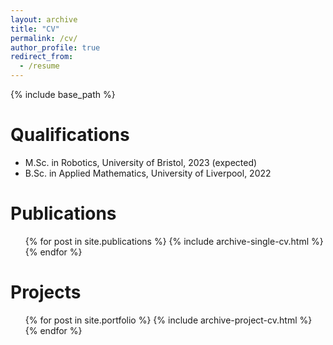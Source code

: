 ```yaml
---
layout: archive
title: "CV"
permalink: /cv/
author_profile: true
redirect_from:
  - /resume
---
```


{% include base_path %}


Qualifications
======
* M.Sc. in Robotics, University of Bristol, 2023 (expected)
* B.Sc. in Applied Mathematics, University of Liverpool, 2022


<!-- 
Work experience
======
* Summer 2015: Research Assistant
  * Github University
  * Duties included: Tagging issues
  * Supervisor: Professor Git

* Fall 2015: Research Assistant
  * Github University
  * Duties included: Merging pull requests
  * Supervisor: Professor Hub -->
  
<!-- Skills
======
* Skill 1
* Skill 2
  * Sub-skill 2.1
  * Sub-skill 2.2
  * Sub-skill 2.3
* Skill 3 -->

Publications
======
  <ul>{% for post in site.publications %}
    {% include archive-single-cv.html %}
  {% endfor %}</ul>
  
Projects
======
  <ul>{% for post in site.portfolio %}
    {% include archive-project-cv.html %}
  {% endfor %}</ul>
<!--   
Talks
======
  <ul>{% for post in site.talks %}
    {% include archive-single-talk-cv.html %}
  {% endfor %}</ul>
  
Teaching
======
  <ul>{% for post in site.teaching %}
    {% include archive-single-cv.html %}
  {% endfor %}</ul>
  
Service and leadership
======
* Currently signed in to 43 different slack teams -->


Patents
======
* Intelligent Micro Aerial Vehicle System for Water Sampling. 智能水质采样无人机系统，中国发明专利，CN113479324A
* A Design of Multi-Sensor Mounting Brackets for the Mobile Robot. 一种移动机器人多传感器固定支架，中国实用新型专利，CN214520309U


Selected Honors and Awards
======

* Innovation and Entrepreneurship Competition:
  * International Gold Award, 8th "Internet+" Inno. and Entre. Competition, Nov’22
  * Regional Bronze, 12th "Challenge Cup" China Students Inno. and Entre. Competition, Aug’22
  * Regional First Prize, 13th China Students Service Outsourcing Inno. and Entre. Competition, May’22
  * Provincial Third Prize (↑ 0.28 %), 7th "Internet+" Inno. and Entre. Competition, Sep’21
* Robotics Competition:
  * Regional Second Prize in Online Assessment, RoboMaster 2020 Robotics Competition, Aug’20
  * Regional Third Prize in 2v2 Infantry Confrontation, RM 2019 Jiangsu Regional Competition, Dec’19
  * Outstanding Aesthetic Design Award, RoboMaster 2019 Robotics Competition, Aug’19
  * Regional Third Prize, RoboMaster 2019 Robotics Competition, Aug’19
